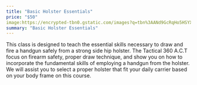```yaml
---
title: "Basic Holster Essentials"
price: "$50"
image:https://encrypted-tbn0.gstatic.com/images?q=tbn%3AANd9GcRqHo5HSYX17Qs_PA8uJTkMm_3tF7E_FG1LOg&usqp=CAU
summary: "Basic Holster Essentials"
---
```

This class is designed to teach the essential skills necessary to draw and fire a handgun safely from a strong side hip holster.  The Tactical 360 A.C.T focus on firearm safety, proper draw technique, and show you on how to incorporate the fundamental skills of employing a handgun from the holster. We will assist you to select a proper holster that fit your daily carrier based on your body frame on this course.
<!--stackedit_data:
eyJoaXN0b3J5IjpbLTE3NTE4MjcwLDMyNjA1NjQ1MSwyNjE5Nz
E2ODhdfQ==
-->